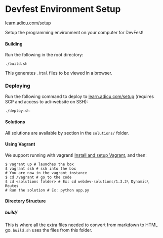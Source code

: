 Devfest Environment Setup
=====================================

[learn.adicu.com/setup](http://learn.adicu.com/setup)

Setup the programming environment on your computer for DevFest!

#### Building

Run the following in the root directory:

    ./build.sh

This generates `.html` files to be viewed in a browser.

### Deploying

Run the following command to deploy to [learn.adicu.com/setup](http://learn.adicu.com/setup) (requires SCP and access to adi-website on SSH):

    ./deploy.sh

#### Solutions

All solutions are available by section in the `solutions/` folder.

#### Using Vagrant

We support running with vagrant!  [Install and setup Vagrant](https://docs.vagrantup.com/v2/installation/index.html), and then:

    $ vagrant up # launches the box
    $ vagrant ssh # ssh into the box
    # You are now in the vagrant instance
    $ cd /vagrant # go to the code
    $ cd <solutions folder> # Ex: cd webdev-solutions/1.3.2\ Dynamic\ Routes
    # Run the solution # Ex: python app.py

#### Directory Structure

##### build/

This is where all the extra files needed to convert from markdown to HTML go. `build.sh` uses the files from this folder.
